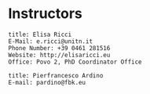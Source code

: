 # Instructors
```ad-note
title: Elisa Ricci
E-Mail: e.ricci@unitn.it
Phone Number: +39 0461 281516
Website: http://elisaricci.eu
Office: Povo 2, PhD Coordinator Office
```
```ad-note
title: Pierfrancesco Ardino
E-mail: pardino@fbk.eu
```
